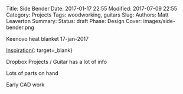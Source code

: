 Title: Side Bender
Date: 2017-01-17 22:55
Modified: 2017-07-09 22:55
Category: Projects
Tags: woodworking, guitars
Slug:
Authors: Matt Leaverton
Summary:
Status: draft
Phase: Design
Cover: images/side-bender.png

Keenovo heat blanket 17-jan-2017

[Inspiration](https://www.lmii.com/bending-heating/3204-bending-machine-for-guitar-sides-price-starts-at.html){: target=_blank}

Dropbox Projects / Guitar has a lot of info

Lots of parts on hand

Early CAD work